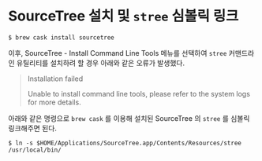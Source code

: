 # SourceTree 설치 및 `stree` 심볼릭 링크

```
$ brew cask install sourcetree
```

이후, SourceTree - Install Command Line Tools 메뉴를 선택하여 
`stree` 커맨드라인 유틸리티를 설치하려 할 경우 아래와 같은 오류가 발생했다.

> Installation failed
>
> Unable to install command line tools, please refer to the system logs for more details.

아래와 같은 명령으로 `brew cask` 를 이용해 설치된 SourceTree 의 `stree` 를 
심볼릭 링크해주면 된다.

```
$ ln -s $HOME/Applications/SourceTree.app/Contents/Resources/stree /usr/local/bin/
```